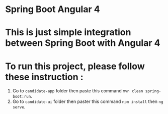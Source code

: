 # Spring Boot Angular 4

# This is just simple integration between Spring Boot with Angular 4

# To run this project, please follow these instruction :

1. Go to `candidate-app` folder then paste this command `mvn clean spring-boot:run`.
2. Go to `candidate-ui` folder then paster this command `npm install` then `ng serve`.


